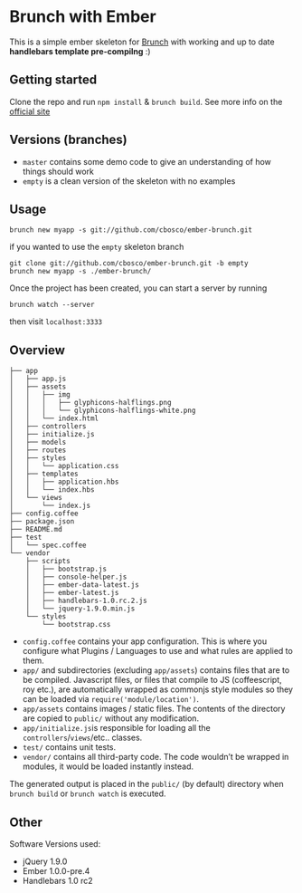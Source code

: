 # Brunch with Ember

This is a simple ember skeleton for [Brunch](http://brunch.io/) with working and up to date **handlebars template pre-compilng** :)

## Getting started

Clone the repo and run `npm install` & `brunch build`.
See more info on the [official site](http://brunch.io)

## Versions (branches)

* `master` contains some demo code to give an understanding of how things should work
* `empty` is a clean version of the skeleton with no examples

## Usage
    
    brunch new myapp -s git://github.com/cbosco/ember-brunch.git

if you wanted to use the `empty` skeleton branch

    git clone git://github.com/cbosco/ember-brunch.git -b empty
    brunch new myapp -s ./ember-brunch/

Once the project has been created, you can start a server by running

    brunch watch --server

then visit `localhost:3333`

## Overview

    ├── app
    │   ├── app.js
    │   ├── assets
    │   │   ├── img
    │   │   │   ├── glyphicons-halflings.png
    │   │   │   └── glyphicons-halflings-white.png
    │   │   └── index.html
    │   ├── controllers
    │   ├── initialize.js
    │   ├── models
    │   ├── routes
    │   ├── styles
    │   │   └── application.css
    │   ├── templates
    │   │   ├── application.hbs
    │   │   └── index.hbs
    │   └── views
    │       └── index.js
    ├── config.coffee
    ├── package.json
    ├── README.md
    ├── test
    │   └── spec.coffee
    └── vendor
        ├── scripts
        │   ├── bootstrap.js
        │   ├── console-helper.js
        │   ├── ember-data-latest.js
        │   ├── ember-latest.js
        │   ├── handlebars-1.0.rc.2.js
        │   └── jquery-1.9.0.min.js
        └── styles
            └── bootstrap.css



* `config.coffee` contains your app configuration. This is where you configure what Plugins / Languages to use and what rules are applied to them.
* `app/` and subdirectories (excluding `app/assets`) contains files that are to be compiled. Javascript files, or files that compile to JS (coffeescript, roy etc.), are automatically wrapped as commonjs style modules so they can be loaded via `require('module/location')`.
* `app/assets` contains images / static files. The contents of the directory are copied to `public/` without any modification.
* `app/initialize.js`is responsible for loading all the `controllers`/`views`/etc.. classes.
* `test/` contains unit tests.
* `vendor/` contains all third-party code. The code wouldn’t be wrapped in
modules, it would be loaded instantly instead.

The generated output is placed in the `public/` (by default) directory when `brunch build` or `brunch watch` is executed.

## Other
Software Versions used:

* jQuery 1.9.0
* Ember 1.0.0-pre.4
* Handlebars 1.0 rc2
